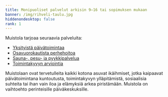 ```yaml
---
title: Monipuoliset palvelut arkisin 9–16 tai sopimuksen mukaan
banner: /img/rihveli-taulu.jpg
hiddenondesktop: false
rank: 1
---
```

Muistola tarjoaa seuraavia palveluita:

* <a href="palvelut/#yksityistä-päivätoiminta">Yksityistä päivätoimintaa</a>
* <a href="palvelut/#osavuorokautinen-perhehoito">Osavuorokautista perhehoitoa</a>
* <a href="palvelut/#sauna-pesu-ja-pyykkipalvelu">Sauna-, pesu- ja pyykkipalvelua</a>
* <a href="palvelut/#toimintakyvyn-arviointi">Toimintakyvyn arviointia</a>

Muistolaan ovat tervetulleita kaikki kotona asuvat ikäihmiset, jotka kaipaavat päivätoimintana kuntoutusta, toimintakyvyn ylläpitämistä, sosiaalisia suhteita tai ihan vain iloa ja elämyksiä arkea piristämään. Muistola on vaihtoehto perinteisille päiväkeskuksille.
